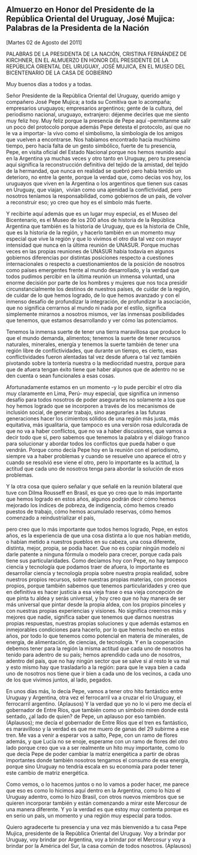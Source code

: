 Almuerzo en Honor del Presidente de la República Oriental del Uruguay, José Mujica: Palabras de la Presidenta de la Nación
--------------------------------------------------------------------------------------------------------------------------

[Martes 02 de Agosto del 2011]

PALABRAS DE LA PRESIDENTA DE LA NACIÓN, CRISTINA FERNÁNDEZ DE KIRCHNER,
EN EL ALMUERZO EN HONOR DEL PRESIDENTE DE LA REPÚBLICA ORIENTAL DEL
URUGUAY, JOSÉ MUJICA, EN EL MUSEO DEL BICENTENARIO DE LA CASA DE
GOBIERNO

Muy buenos días a todos y a todas.

Señor Presidente de la República Oriental del Uruguay, querido amigo y
compañero José Pepe Mujica; a toda su Comitiva que lo acompaña;
empresarios uruguayos; empresarios argentinos; gente de la cultura, del
periodismo nacional, uruguayo, extranjero: déjenme decirles que me
siento muy feliz hoy. Muy feliz porque la presencia de Pepe aquí
–permítanme salir un poco del protocolo porque además Pepe detesta el
protocolo, así que no le va a importar- la vivo como el simbolismo, la
simbología de los amigos que vuelven a encontrarse. Nos habíamos
encontrado hacía muchísimo tiempo, pero hacía falta de un gesto
simbólico, fuerte de tu presencia, Pepe, en visita oficial del Estado
Nacional porque nos hemos reunido aquí en la Argentina ya muchas veces y
otro tanto en Uruguay, pero tu presencia aquí significa la
reconstrucción definitiva del tejido de la amistad, del tejido de la
hermandad, que nunca en realidad se quebró pero había tenido un
deterioro, no entre la gente, porque la verdad que, como decías vos hoy,
los uruguayos que viven en la Argentina o los argentinos que tienen sus
casas en Uruguay, que viajan,  vivían como una ajenidad la
conflictividad, pero nosotros teníamos la responsabilidad, como
gobiernos de un país, de volver a reconstruir eso; yo creo que hoy es el
símbolo más fuerte.

Y recibirte aquí además que es un lugar muy especial, es el Museo del
Bicentenario, es el Museo de los 200 años de historia de la República
Argentina que también es la historia de Uruguay, que es la historia de
Chile, que es la historia de la región, y hacerlo también en un momento
muy especial que vive la región y que lo vivimos el otro día tal vez con
mayor intensidad que nunca en la última reunión de UNASUR. Porque muchas
veces en las propias reuniones de UNASUR había todavía en algunos
gobiernos diferencias por distintas posiciones respecto a cuestiones
internacionales o respecto a cuestionamientos de la posición de nosotros
como países emergentes frente al mundo desarrollado, y la verdad que
todos pudimos percibir en la última reunión un inmensa voluntad, una
enorme decisión por parte de los hombres y mujeres que nos toca presidir
circunstancialmente los destinos de nuestros países, de cuidar de la
región, de cuidar de lo que hemos logrado, de lo que hemos avanzado y
con el inmenso desafío de profundizar la integración, de profundizar la
asociación, que no significa cerrarnos al mundo ni nada por el estilo,
significa simplemente mirarnos a nosotros mismos, ver las inmensas
posibilidades que tenemos, que estamos desarrollando y ver cómo las
potenciamos.

Tenemos la inmensa suerte de tener una tierra maravillosa que produce lo
que el mundo demanda, alimentos; tenemos la suerte de tener recursos
naturales, minerales, energía y tenemos la suerte también de tener una
región libre de conflictividades, que durante un tiempo, es cierto, esas
conflictividades fueron alentadas tal vez desde afuera o tal vez también
pivotando sobre la tontería nuestra o la mediocridad nuestra, porque
para que de afuera tengan éxito tiene que haber algunos que de adentro
no se den cuenta o sean funcionales a esas cosas.

Afortunadamente estamos en un momento -y lo pude percibir el otro día
muy claramente en Lima, Perú- muy especial, que significa un inmenso
desafío para todos nosotros de poder asegurarles no solamente a los que
hoy hemos logrado que se incorporen a través de los mecanismos de
inclusión social, de generar trabajo, sino asegurarles a las futuras
generaciones hacer los cimientos sólidos de una región más justa, más
equitativa, más igualitaria, que tampoco es una versión rosa edulcorada
de que no va a haber conflictos, que no va a haber discusiones, que
vamos a decir todo que sí, pero sabemos que tenemos la palabra y el
diálogo franco para solucionar y abordar todos los conflictos que pueda
haber o que vendrán. Porque como decía Pepe hoy en la reunión con el
periodismo, siempre va a haber problemas y cuando se resuelve uno
aparece el otro y cuando se resolvió ese viene el otro, pero lo
importante es la actitud, la actitud que cada uno de nosotros tenga para
abordar la solución de esos problemas.

Y la otra cosa que quiero señalar y que señalé en la reunión bilateral
que tuve con Dilma Rousseff en Brasil, es que yo creo que lo más
importante que hemos logrado en estos años, algunos podrán decir cómo
hemos mejorado los índices de pobreza, de indigencia, cómo hemos creado
puestos de trabajo, cómo hemos acumulado reservas, cómo hemos comenzado
a reindustrializar el país,

pero creo que lo más importante que todos hemos logrado, Pepe, en estos
años, es la experiencia de que una cosa distinta a lo que nos habían
metido, o habían metido a nuestros pueblos en su cabeza, una cosa
diferente, distinta, mejor, propia, se podía hacer. Que no es copiar
ningún modelo ni darle patente a ninguna fórmula o modelo para crecer,
porque cada país tiene sus particularidades. Como decíamos hoy con Pepe,
no hay tampoco ciencia y tecnología que podamos traer de afuera, lo
importante es desarrollar ciencia y tecnología propia sobre nuestra
propia realidad, sobre nuestros propios recursos, sobre nuestras propias
materias, con procesos propios, porque también sabemos que tenemos
particularidades y creo que en definitiva es hacer justicia a esa vieja
frase o esa vieja concepción de que pinta tu aldea y serás universal, y
hoy creo que no hay manera de ser más universal que pintar desde la
propia aldea, con los propios pinceles y con nuestras propias
experiencias y visiones. No significa creernos más y mejores que nadie,
significa saber que tenemos que darnos nuestras propias respuestas,
nuestras propias soluciones y que además estamos en inmejorables
condiciones para hacerlo, por lo que hemos hecho en estos años, por todo
lo que tenemos como potencial en materia de minerales, de energía, de
alimentación, de ciencias, de tecnología. Y en la cooperación debemos
tener para la región la misma actitud que cada uno de nosotros ha tenido
para adentro de su país; hemos aprendido cada uno de nosotros, adentro
del país, que no hay ningún sector que se salve si al resto le va mal y
esto mismo hay que trasladarlo a la región: para que le vaya bien a cada
uno de nosotros nos tiene que ir bien a cada uno de los vecinos, a cada
uno de los que vivimos juntos, al lado, pegados.

En unos días más, lo decía Pepe, vamos a tener otro hito fantástico
entre Uruguay y Argentina, otra vez el ferrocarril va a cruzar el río
Uruguay, el ferrocarril argentino. (Aplausos) Y la verdad que yo no lo
vi pero me decía el gobernador de Entre Ríos, que también como un
símbolo miren donde está sentado, ¿al lado de quien? de Pepe, un aplauso
por eso también. (Aplausos); me decía el gobernador de Entre Ríos que el
tren es fantástico, es maravilloso y la verdad es que me muero de ganas
del 29 subirme a ese tren. Me vas a venir a esperar vos a salto, Pepe,
con un ramo de flores además, y que Lucía no se enoje, esperame con un
ramo de flores del otro lado porque creo que va a ser realmente un hito
muy importante, como lo que decía Pepe de poder cambiar la matriz
energética a partir de obras importantes donde también nosotros tengamos
el consumo de esa energía, porque sino Uruguay no tendría escala en su
economía para poder tener este cambio de matriz energética.

Como vemos, o lo hacemos juntos o no lo vamos a poder hacer, me parece
que eso es como lo hicimos aquí dentro en la Argentina, como lo hizo el
Uruguay adentro, como lo hizo Brasil, con otros nuevos miembros que se
quieren incorporar también y están comenzando a mirar este Mercosur de
una manera diferente. Y yo la verdad es que estoy muy contenta porque es
en serio un país, un momento y una región muy especial para todos.

Quiero agradecerte tu presencia y una vez más bienvenido a tu casa Pepe
Mujica, presidente de la República Oriental del Uruguay. Voy a brindar
por Uruguay, voy brindar por Argentina, voy a brindar por el Mercosur y
voy a brindar por la América del Sur, la casa común de todos nosotros.
(Aplausos)

